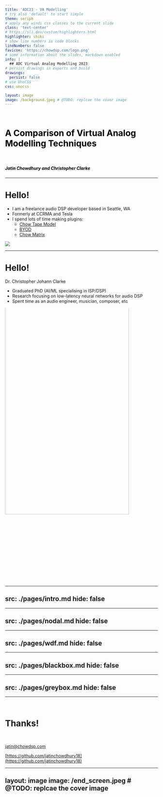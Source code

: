 ```yaml
---
title: 'ADC23 - VA Modelling'
# try also 'default' to start simple
theme: seriph
# apply any windi css classes to the current slide
class: 'text-center'
# https://sli.dev/custom/highlighters.html
highlighter: shiki
# show line numbers in code blocks
lineNumbers: false
favicon: 'https://chowdsp.com/logo.png'
# some information about the slides, markdown enabled
info: |
  ## ADC Virtual Analog Modelling 2023
# persist drawings in exports and build
drawings:
  persist: false
# use UnoCSS
css: unocss

layout: image
image: /background.jpeg # @TODO: replcae the cover image
---
```


<br/>
<h1 style="color:black">A Comparison of Virtual Analog Modelling Techniques</h1>

<br/>
<h5 style="color:black">Jatin Chowdhury and Christopher Clarke</h5>

---

# Hello!

<div grid="~ cols-2 gap-4">
<div>

- I am a freelance audio DSP developer based in Seattle, WA
- Formerly at CCRMA and Tesla
- I spend lots of time making plugins:
  - [Chow Tape Model](https://github.com/jatinchowdhury18/AnalogTapeModel)
  - [BYOD](https://github.com/Chowdhury-DSP/BYOD)
  - [Chow Matrix](https://github.com/Chowdhury-DSP/ChowMatrix)
</div>
<div>
<img src="/headshot.jpg"/>
</div>
</div>

---

# Hello!

<div grid="~ cols-2 gap-4">
<div>
Dr. Christopher Johann Clarke

- Graduated PhD (AI/ML specialising in ISP/DSP)
- Research focusing on low-latency neural networks for audio DSP
- Spent time as an audio engineer, musician, composer, etc

</div>
<div style="overflow: hidden; height: 900px; width: auto; display: block; margin-left: auto; margin-right: auto;">
    <img src="/headshot_chris.jpg" style="width: 90%; margin-top: -50px;" />
</div>
</div>

---
src: ./pages/intro.md
hide: false
---

---
src: ./pages/nodal.md
hide: false
---

---
src: ./pages/wdf.md
hide: false
---

---
src: ./pages/blackbox.md
hide: false
---

---
src: ./pages/greybox.md
hide: false
---

---


<br/>

# Thanks!
<br/>

[jatin@chowdsp.com](mailto:chowdsp@gmail.com)

[https://github.com/jatinchowdhury18](https://github.com/jatinchowdhury18)

---
layout: image
image: /end_screen.jpeg # @TODO: replcae the cover image
---
